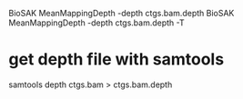 BioSAK MeanMappingDepth -depth ctgs.bam.depth
BioSAK MeanMappingDepth -depth ctgs.bam.depth -T

# get depth file with samtools
samtools depth ctgs.bam > ctgs.bam.depth
